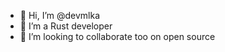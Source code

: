 - 👋 Hi, I’m @devmlka
- 👀 I’m a Rust developer
- 💞️ I’m looking to collaborate too on open source

<!---
devmlka/devmlka is a ✨ special ✨ repository because its `README.md` (this file) appears on your GitHub profile.
You can click the Preview link to take a look at your changes.
--->
